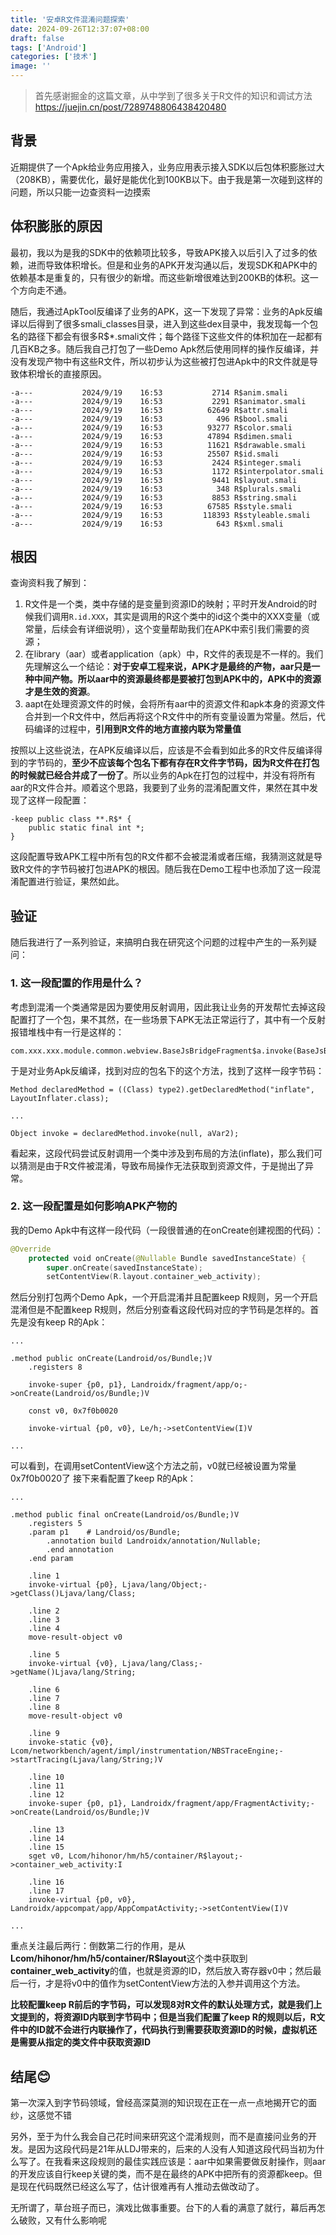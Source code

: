 ```yaml
---
title: '安卓R文件混淆问题探索'
date: 2024-09-26T12:37:07+08:00
draft: false
tags: ['Android']
categories: ['技术']
image: ''
---
```


> 首先感谢掘金的这篇文章，从中学到了很多关于R文件的知识和调试方法
> https://juejin.cn/post/7289748806438420480

## 背景
近期提供了一个Apk给业务应用接入，业务应用表示接入SDK以后包体积膨胀过大（208KB），需要优化，最好是能优化到100KB以下。由于我是第一次碰到这样的问题，所以只能一边查资料一边摸索

## 体积膨胀的原因
最初，我以为是我的SDK中的依赖项比较多，导致APK接入以后引入了过多的依赖，进而导致体积增长。但是和业务的APK开发沟通以后，发现SDK和APK中的依赖基本是重复的，只有很少的新增。而这些新增很难达到200KB的体积。这一个方向走不通。

随后，我通过ApkTool反编译了业务的APK，这一下发现了异常：业务的Apk反编译以后得到了很多smali_classes目录，进入到这些dex目录中，我发现每一个包名的路径下都会有很多R$*.smali文件；每个路径下这些文件的体积加在一起都有几百KB之多。随后我自己打包了一些Demo Apk然后使用同样的操作反编译，并没有发现产物中有这些R文件，所以初步认为这些被打包进Apk中的R文件就是导致体积增长的直接原因。
```
-a---           2024/9/19    16:53           2714 R$anim.smali
-a---           2024/9/19    16:53           2291 R$animator.smali
-a---           2024/9/19    16:53          62649 R$attr.smali
-a---           2024/9/19    16:53            496 R$bool.smali
-a---           2024/9/19    16:53          93277 R$color.smali
-a---           2024/9/19    16:53          47894 R$dimen.smali
-a---           2024/9/19    16:53          11621 R$drawable.smali
-a---           2024/9/19    16:53          25507 R$id.smali
-a---           2024/9/19    16:53           2424 R$integer.smali
-a---           2024/9/19    16:53           1172 R$interpolator.smali
-a---           2024/9/19    16:53           9441 R$layout.smali
-a---           2024/9/19    16:53            348 R$plurals.smali
-a---           2024/9/19    16:53           8853 R$string.smali
-a---           2024/9/19    16:53          67585 R$style.smali
-a---           2024/9/19    16:53         118393 R$styleable.smali
-a---           2024/9/19    16:53            643 R$xml.smali
```

## 根因
查询资料我了解到：
1. R文件是一个类，类中存储的是变量到资源ID的映射；平时开发Android的时候我们调用`R.id.XXX`，其实是调用的R这个类中的id这个类中的XXX变量（或常量，后续会有详细说明），这个变量帮助我们在APK中索引我们需要的资源；
2. 在library（aar）或者application（apk）中，R文件的表现是不一样的。我们先理解这么一个结论：**对于安卓工程来说，APK才是最终的产物，aar只是一种中间产物。所以aar中的资源最终都是要被打包到APK中的，APK中的资源才是生效的资源**。
3. aapt在处理资源文件的时候，会将所有aar中的资源文件和apk本身的资源文件合并到一个R文件中，然后再将这个R文件中的所有变量设置为常量。然后，代码编译的过程中，**引用到R文件的地方直接内联为常量值**

按照以上这些说法，在APK反编译以后，应该是不会看到如此多的R文件反编译得到的字节码的，**至少不应该每个包名下都有存在R文件字节码，因为R文件在打包的时候就已经合并成了一份了**。所以业务的Apk在打包的过程中，并没有将所有aar的R文件合并。顺着这个思路，我要到了业务的混淆配置文件，果然在其中发现了这样一段配置：
```
-keep public class **.R$* {
    public static final int *;
}
```
这段配置导致APK工程中所有包的R文件都不会被混淆或者压缩，我猜测这就是导致R文件的字节码被打包进APK的根因。随后我在Demo工程中也添加了这一段混淆配置进行验证，果然如此。

## 验证
随后我进行了一系列验证，来搞明白我在研究这个问题的过程中产生的一系列疑问：
### 1. 这一段配置的作用是什么？
考虑到混淆一个类通常是因为要使用反射调用，因此我让业务的开发帮忙去掉这段配置打了一个包，果不其然，在一些场景下APK无法正常运行了，其中有一个反射报错堆栈中有一行是这样的：
```
com.xxx.xxx.module.common.webview.BaseJsBridgeFragment$a.invoke(BaseJsBridgeFragment.kt:95)
```
于是对业务Apk反编译，找到对应的包名下的这个方法，找到了这样一段字节码：
```
Method declaredMethod = ((Class) type2).getDeclaredMethod("inflate", LayoutInflater.class);

...

Object invoke = declaredMethod.invoke(null, aVar2);
```
看起来，这段代码尝试反射调用一个类中涉及到布局的方法(inflate)，那么我们可以猜测是由于R文件被混淆，导致布局操作无法获取到资源文件，于是抛出了异常。

### 2. 这一段配置是如何影响APK产物的
我的Demo Apk中有这样一段代码（一段很普通的在onCreate创建视图的代码）：
```kotlin
@Override
    protected void onCreate(@Nullable Bundle savedInstanceState) {
        super.onCreate(savedInstanceState);
        setContentView(R.layout.container_web_activity);
```
然后分别打包两个Demo Apk，一个开启混淆并且配置keep R规则，另一个开启混淆但是不配置keep R规则，然后分别查看这段代码对应的字节码是怎样的。首先是没有keep R的Apk：
```
...

.method public onCreate(Landroid/os/Bundle;)V
    .registers 8

    invoke-super {p0, p1}, Landroidx/fragment/app/o;->onCreate(Landroid/os/Bundle;)V

    const v0, 0x7f0b0020

    invoke-virtual {p0, v0}, Le/h;->setContentView(I)V

...

```
可以看到，在调用setContentView这个方法之前，v0就已经被设置为常量0x7f0b0020了
接下来看配置了keep R的Apk：
```
...

.method public final onCreate(Landroid/os/Bundle;)V
    .registers 5
    .param p1    # Landroid/os/Bundle;
        .annotation build Landroidx/annotation/Nullable;
        .end annotation
    .end param

    .line 1
    invoke-virtual {p0}, Ljava/lang/Object;->getClass()Ljava/lang/Class;

    .line 2
    .line 3
    .line 4
    move-result-object v0

    .line 5
    invoke-virtual {v0}, Ljava/lang/Class;->getName()Ljava/lang/String;

    .line 6
    .line 7
    .line 8
    move-result-object v0

    .line 9
    invoke-static {v0}, Lcom/networkbench/agent/impl/instrumentation/NBSTraceEngine;->startTracing(Ljava/lang/String;)V

    .line 10
    .line 11
    .line 12
    invoke-super {p0, p1}, Landroidx/fragment/app/FragmentActivity;->onCreate(Landroid/os/Bundle;)V

    .line 13
    .line 14
    .line 15
    sget v0, Lcom/hihonor/hm/h5/container/R$layout;->container_web_activity:I

    .line 16
    .line 17
    invoke-virtual {p0, v0}, Landroidx/appcompat/app/AppCompatActivity;->setContentView(I)V

...
```
重点关注最后两行：倒数第二行的作用，是从**Lcom/hihonor/hm/h5/container/R$layout**这个类中获取到**container_web_activity**的值，也就是资源的ID，然后放入寄存器v0中；然后最后一行，才是将v0中的值作为setContentView方法的入参并调用这个方法。

**比较配置keep R前后的字节码，可以发现8对R文件的默认处理方式，就是我们上文提到的，将资源ID内联到字节码中；但是当我们配置了keep R的规则以后，R文件中的ID就不会进行内联操作了，代码执行到需要获取资源ID的时候，虚拟机还是需要从指定的类文件中获取资源ID**

## 结尾😊
第一次深入到字节码领域，曾经高深莫测的知识现在正在一点一点地揭开它的面纱，这感觉不错

另外，至于为什么我会自己花时间来研究这个混淆规则，而不是直接问业务的开发。是因为这段代码是21年从LDJ带来的，后来的人没有人知道这段代码当初为什么写了。在我看来这段规则的最佳实践应该是：aar中如果需要做反射操作，则aar的开发应该自行keep关键的类，而不是在最终的APK中把所有的资源都keep。但是现在代码既然已经这么写了，估计很难再有人推动去做改动了。

无所谓了，草台班子而已，演戏比做事重要。台下的人看的满意了就行，幕后再怎么破败，又有什么影响呢
